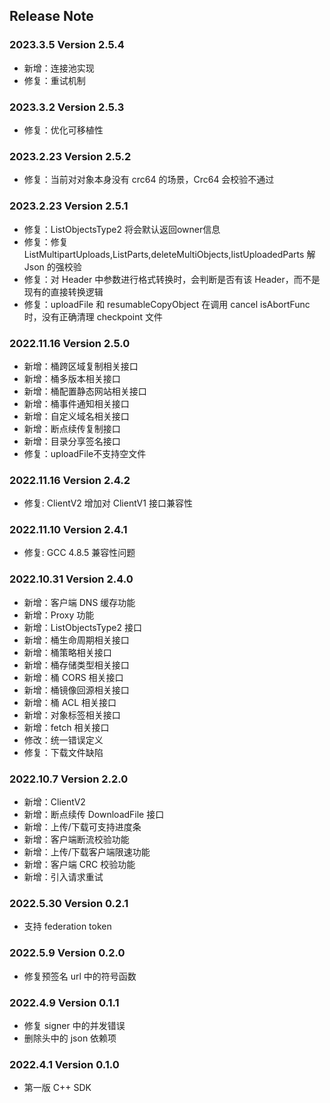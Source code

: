 ## Release Note

### 2023.3.5 Version 2.5.4

- 新增：连接池实现
- 修复：重试机制

### 2023.3.2 Version 2.5.3

- 修复：优化可移植性

### 2023.2.23 Version 2.5.2

- 修复：当前对对象本身没有 crc64 的场景，Crc64 会校验不通过

### 2023.2.23 Version 2.5.1

- 修复：ListObjectsType2 将会默认返回owner信息
- 修复：修复 ListMultipartUploads,ListParts,deleteMultiObjects,listUploadedParts 解 Json 的强校验
- 修复：对 Header 中参数进行格式转换时，会判断是否有该 Header，而不是现有的直接转换逻辑
- 修复：uploadFile 和 resumableCopyObject 在调用 cancel isAbortFunc 时，没有正确清理 checkpoint 文件

### 2022.11.16 Version 2.5.0

- 新增：桶跨区域复制相关接口
- 新增：桶多版本相关接口
- 新增：桶配置静态网站相关接口
- 新增：桶事件通知相关接口
- 新增：自定义域名相关接口
- 新增：断点续传复制接口
- 新增：目录分享签名接口
- 修复：uploadFile不支持空文件

### 2022.11.16 Version 2.4.2

- 修复: ClientV2 增加对 ClientV1 接口兼容性

### 2022.11.10 Version 2.4.1

- 修复: GCC 4.8.5 兼容性问题

### 2022.10.31 Version 2.4.0

- 新增：客户端 DNS 缓存功能
- 新增：Proxy 功能
- 新增：ListObjectsType2 接口
- 新增：桶生命周期相关接口
- 新增：桶策略相关接口
- 新增：桶存储类型相关接口
- 新增：桶 CORS 相关接口
- 新增：桶镜像回源相关接口
- 新增：桶 ACL 相关接口
- 新增：对象标签相关接口
- 新增：fetch 相关接口
- 修改：统一错误定义
- 修复：下载文件缺陷

### 2022.10.7 Version 2.2.0

- 新增：ClientV2
- 新增：断点续传 DownloadFile 接口
- 新增：上传/下载可支持进度条
- 新增：客户端断流校验功能
- 新增：上传/下载客户端限速功能
- 新增：客户端 CRC 校验功能
- 新增：引入请求重试

### 2022.5.30 Version 0.2.1

- 支持 federation token

### 2022.5.9 Version 0.2.0

- 修复预签名 url 中的符号函数

### 2022.4.9 Version 0.1.1

- 修复 signer 中的并发错误
- 删除头中的 json 依赖项

### 2022.4.1 Version 0.1.0

- 第一版 C++ SDK